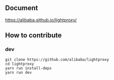 ## Document

https://alibaba.github.io/lightproxy/

## How to contribute

### dev

```shell
git clone https://github.com/alibaba/lightproxy
cd lightproxy
yarn run install-deps
yarn run dev
```

